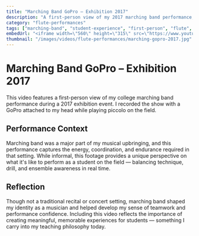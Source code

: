 ```yaml
---
title: "Marching Band GoPro – Exhibition 2017"
description: "A first-person view of my 2017 marching band performance, recorded with a GoPro during a high school exhibition."
category: "flute-performances"
tags: ["marching-band", "student-experience", "first-person", "flute", "music-performance"]
embedUrl: "<iframe width=\"560\" height=\"315\" src=\"https://www.youtube.com/embed/awT86xKOJP0\" title=\"YouTube video player\" frameborder=\"0\" allow=\"accelerometer; autoplay; clipboard-write; encrypted-media; gyroscope; picture-in-picture; web-share\" referrerpolicy=\"strict-origin-when-cross-origin\" allowfullscreen></iframe>"
thumbnail: "/images/videos/flute-performances/marching-gopro-2017.jpg"
---
```


# Marching Band GoPro – Exhibition 2017

This video features a first-person view of my college marching band performance during a 2017 exhibition event. I recorded the show with a GoPro attached to my head while playing piccolo on the field.

## Performance Context

Marching band was a major part of my musical upbringing, and this performance captures the energy, coordination, and endurance required in that setting. While informal, this footage provides a unique perspective on what it's like to perform as a student on the field — balancing technique, drill, and ensemble awareness in real time.

## Reflection

Though not a traditional recital or concert setting, marching band shaped my identity as a musician and helped develop my sense of teamwork and performance confidence. Including this video reflects the importance of creating meaningful, memorable experiences for students — something I carry into my teaching philosophy today. 